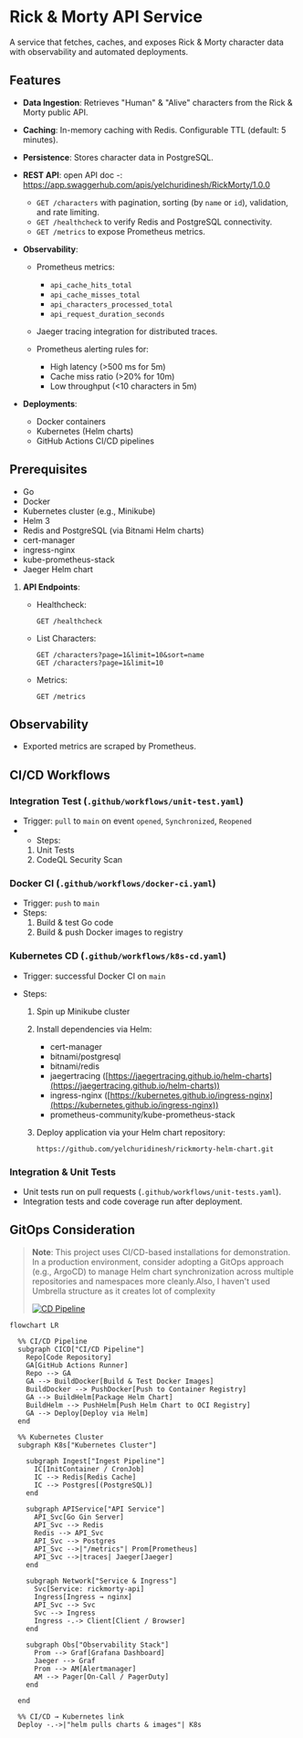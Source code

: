 # Rick & Morty API Service

A service that fetches, caches, and exposes Rick & Morty character data with observability and automated deployments.

## Features

* **Data Ingestion**: Retrieves "Human" & "Alive" characters from the Rick & Morty public API.
* **Caching**: In-memory caching with Redis. Configurable TTL (default: 5 minutes).
* **Persistence**: Stores character data in PostgreSQL.
* **REST API**:
  open API doc -: https://app.swaggerhub.com/apis/yelchuridinesh/RickMorty/1.0.0
  * `GET /characters` with pagination, sorting (by `name` or `id`), validation, and rate limiting.
  * `GET /healthcheck` to verify Redis and PostgreSQL connectivity.
  * `GET /metrics` to expose Prometheus metrics.
* **Observability**:

  * Prometheus metrics:

    * `api_cache_hits_total`
    * `api_cache_misses_total`
    * `api_characters_processed_total`
    * `api_request_duration_seconds`
  * Jaeger tracing integration for distributed traces.
  * Prometheus alerting rules for:

    * High latency (>500 ms for 5m)
    * Cache miss ratio (>20% for 10m)
    * Low throughput (<10 characters in 5m)
* **Deployments**:

  * Docker containers
  * Kubernetes (Helm charts)
  * GitHub Actions CI/CD pipelines

## Prerequisites

* Go
* Docker
* Kubernetes cluster (e.g., Minikube)
* Helm 3
* Redis and PostgreSQL (via Bitnami Helm charts)
* cert-manager
* ingress-nginx
* kube-prometheus-stack
* Jaeger Helm chart



1. **API Endpoints**:

   * Healthcheck:

     ```http
     GET /healthcheck
     ```
   * List Characters:

     ```http
     GET /characters?page=1&limit=10&sort=name
     GET /characters?page=1&limit=10
     ```
   * Metrics:

     ```http
     GET /metrics
     ```

## Observability

* Exported metrics are scraped by Prometheus.

## CI/CD Workflows

### Integration Test (`.github/workflows/unit-test.yaml`)

* Trigger: `pull` to `main` on event `opened`, `Synchronized`, `Reopened`
* * Steps:
  1. Unit Tests 
  2. CodeQL Security Scan

### Docker CI  (`.github/workflows/docker-ci.yaml`)
* Trigger: `push` to `main`
* Steps:
  1. Build & test Go code
  2. Build & push Docker images to registry

### Kubernetes CD (`.github/workflows/k8s-cd.yaml`)

* Trigger: successful Docker CI on `main`
* Steps:

  1. Spin up Minikube cluster
  2. Install dependencies via Helm:

     * cert-manager
     * bitnami/postgresql
     * bitnami/redis
     * jaegertracing ([https://jaegertracing.github.io/helm-charts](https://jaegertracing.github.io/helm-charts))
     * ingress-nginx ([https://kubernetes.github.io/ingress-nginx](https://kubernetes.github.io/ingress-nginx))
     * prometheus-community/kube-prometheus-stack
  3. Deploy application via your Helm chart repository:

     ```text
     https://github.com/yelchuridinesh/rickmorty-helm-chart.git
     ```

### Integration & Unit Tests

* Unit tests run on pull requests (`.github/workflows/unit-tests.yaml`).
* Integration tests and code coverage run after deployment.

## GitOps Consideration

> **Note**: This project uses CI/CD-based installations for demonstration. In a production environment, consider adopting a GitOps approach (e.g., ArgoCD) to manage Helm chart synchronization across multiple repositories and namespaces more cleanly.Also, I haven't used Umbrella structure as it creates lot of complexity 
>
> [![CD Pipeline](https://github.com/yelchuridinesh/rickmorty-api/actions/workflows/k8s-cd.yaml/badge.svg)](https://github.com/yelchuridinesh/rickmorty-api/actions/workflows/k8s-cd.yaml)


```mermaid
flowchart LR

  %% CI/CD Pipeline
  subgraph CICD["CI/CD Pipeline"]
    Repo[Code Repository]
    GA[GitHub Actions Runner]
    Repo --> GA
    GA --> BuildDocker[Build & Test Docker Images]
    BuildDocker --> PushDocker[Push to Container Registry]
    GA --> BuildHelm[Package Helm Chart]
    BuildHelm --> PushHelm[Push Helm Chart to OCI Registry]
    GA --> Deploy[Deploy via Helm]
  end

  %% Kubernetes Cluster
  subgraph K8s["Kubernetes Cluster"]
    
    subgraph Ingest["Ingest Pipeline"]
      IC[InitContainer / CronJob]
      IC --> Redis[Redis Cache]
      IC --> Postgres[(PostgreSQL)]
    end

    subgraph APIService["API Service"]
      API_Svc[Go Gin Server]
      API_Svc --> Redis
      Redis --> API_Svc
      API_Svc --> Postgres
      API_Svc -->|"/metrics"| Prom[Prometheus]
      API_Svc -->|traces| Jaeger[Jaeger]
    end

    subgraph Network["Service & Ingress"]
      Svc[Service: rickmorty-api]
      Ingress[Ingress → nginx]
      API_Svc --> Svc
      Svc --> Ingress
      Ingress -.-> Client[Client / Browser]
    end

    subgraph Obs["Observability Stack"]
      Prom --> Graf[Grafana Dashboard]
      Jaeger --> Graf
      Prom --> AM[Alertmanager]
      AM --> Pager[On-Call / PagerDuty]
    end

  end

  %% CI/CD → Kubernetes link
  Deploy -.->|"helm pulls charts & images"| K8s



